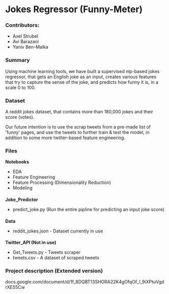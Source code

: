 # Jokes Regressor (Funny-Meter)

### Contributors:

- Axel Strubel
- Avi Barazani
- Yaniv Ben-Malka

### Summary

Using machine learning tools, we have built a supervised nlp-based jokes regressor, that gets an English joke as an input, creates various features that try to capture the sense of the joke, and predicts how funny it is, in a scale 0 to 100.

### Dataset

A reddit jokes dataset, that contains more than 180,000 jokes and their score (votes). 

Our future intention is to use the scrap tweets from a pre-made list of 'funny' pages, and use the tweets to further train & test the model, in addition to some more twitter-based feature engineering.

### Files

**Notebooks** 
  - EDA
  - Feature Engineering
  - Feature Processing (Dimensionality Reduction)
  - Modeling
####
**Joke_Predictor** 
  - predict_joke.py (Run the entire pipline for predicting an input joke score)
####
**Data** 
  - reddit_jokes.json - Dataset currently in use
####
**Twitter_API (Not in use)** 
- Get_Tweets.py - Tweets scraper
- tweets.csv - A dataset of scraped tweets

 
### Project description (Extended version)

docs.google.com/document/d/1f_8DQBT13SHORA22K4gOfqOf_l_9iXPtuVgdrXE55Cw
